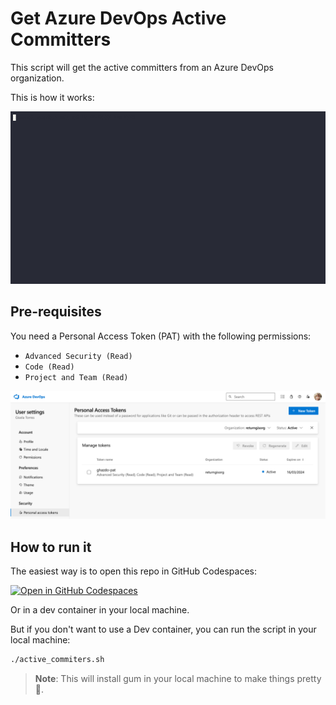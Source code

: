 # Get Azure DevOps Active Committers

This script will get the active committers from an Azure DevOps organization.

This is how it works:

<img src="images/demo.gif" />

## Pre-requisites

You need a Personal Access Token (PAT) with the following permissions:

- `Advanced Security (Read)`
- `Code (Read)`
- `Project and Team (Read)`

<img src="images/PAT scopes.png" />

## How to run it

The easiest way is to open this repo in GitHub Codespaces:

[![Open in GitHub Codespaces](https://github.com/codespaces/badge.svg)](https://codespaces.new/0gis0/get-active-committers-for-ghazdo)

Or in a dev container in your local machine.

But if you don't want to use a Dev container, you can run the script in your local machine:

```bash
./active_commiters.sh
```

> **Note**: This will install gum in your local machine to make things pretty 🥰.
